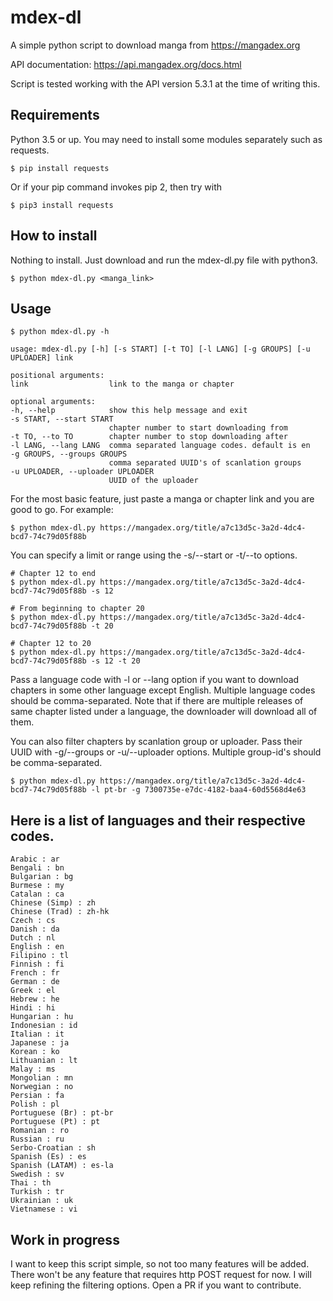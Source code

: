# mdex-dl
A simple python script to download manga from https://mangadex.org

API documentation: https://api.mangadex.org/docs.html

Script is tested working with the API version 5.3.1 at the time of writing this.

## Requirements
Python 3.5 or up. You may need to install some modules separately such as requests.
```
$ pip install requests
```
Or if your pip command invokes pip 2, then try with
```
$ pip3 install requests
```

## How to install
Nothing to install. Just download and run the mdex-dl.py file with python3.
```
$ python mdex-dl.py <manga_link>
```

## Usage
```
$ python mdex-dl.py -h

usage: mdex-dl.py [-h] [-s START] [-t TO] [-l LANG] [-g GROUPS] [-u UPLOADER] link

positional arguments:
link                  link to the manga or chapter

optional arguments:
-h, --help            show this help message and exit
-s START, --start START
                      chapter number to start downloading from
-t TO, --to TO        chapter number to stop downloading after
-l LANG, --lang LANG  comma separated language codes. default is en
-g GROUPS, --groups GROUPS
                      comma separated UUID's of scanlation groups
-u UPLOADER, --uploader UPLOADER
                      UUID of the uploader
```

For the most basic feature, just paste a manga or chapter link and you are good to go. For example:
```
$ python mdex-dl.py https://mangadex.org/title/a7c13d5c-3a2d-4dc4-bcd7-74c79d05f88b
```
You can specify a limit or range using the -s/--start or -t/--to options.
```
# Chapter 12 to end
$ python mdex-dl.py https://mangadex.org/title/a7c13d5c-3a2d-4dc4-bcd7-74c79d05f88b -s 12

# From beginning to chapter 20
$ python mdex-dl.py https://mangadex.org/title/a7c13d5c-3a2d-4dc4-bcd7-74c79d05f88b -t 20

# Chapter 12 to 20
$ python mdex-dl.py https://mangadex.org/title/a7c13d5c-3a2d-4dc4-bcd7-74c79d05f88b -s 12 -t 20
```
Pass a language code with -l or --lang option if you want to download chapters in some other language except English. Multiple language codes should be comma-separated. Note that if there are multiple releases of same chapter listed under a language, the downloader will download all of them.

You can also filter chapters by scanlation group or uploader. Pass their UUID with -g/--groups or -u/--uploader options. Multiple group-id's should be comma-separated.
```
$ python mdex-dl.py https://mangadex.org/title/a7c13d5c-3a2d-4dc4-bcd7-74c79d05f88b -l pt-br -g 7300735e-e7dc-4182-baa4-60d5568d4e63
```
## Here is a list of languages and their respective codes.
```
Arabic : ar
Bengali : bn
Bulgarian : bg
Burmese : my
Catalan : ca
Chinese (Simp) : zh
Chinese (Trad) : zh-hk
Czech : cs
Danish : da
Dutch : nl
English : en
Filipino : tl
Finnish : fi
French : fr
German : de
Greek : el
Hebrew : he
Hindi : hi
Hungarian : hu
Indonesian : id
Italian : it
Japanese : ja
Korean : ko
Lithuanian : lt
Malay : ms
Mongolian : mn
Norwegian : no
Persian : fa
Polish : pl
Portuguese (Br) : pt-br
Portuguese (Pt) : pt
Romanian : ro
Russian : ru
Serbo-Croatian : sh
Spanish (Es) : es
Spanish (LATAM) : es-la
Swedish : sv
Thai : th
Turkish : tr
Ukrainian : uk
Vietnamese : vi
```
## Work in progress
I want to keep this script simple, so not too many features will be added. There won't be any feature that requires http POST
request for now. I will keep refining the filtering options. Open a PR if you want to contribute.
